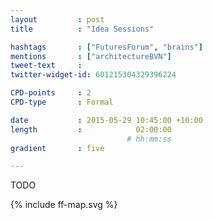 ```yaml
---
layout         : post
title          : "Idea Sessions"

hashtags       : ["FuturesForum", "brains"]
mentions       : ["architectureBVN"]
tweet-text     :
twitter-widget-id: 601215304329396224

CPD-points     : 2
CPD-type       : Formal

date           : 2015-05-29 10:45:00 +10:00
length         :            02:00:00
                          # hh:mm:ss
gradient       : five

---
```


TODO

<div class="the-map">{% include ff-map.svg %}</div>
